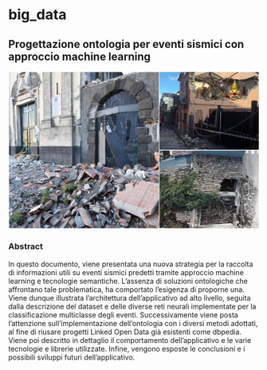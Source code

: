 # big_data

## Progettazione ontologia per eventi sismici con approccio machine learning
<img src="documentazione/img.jpg">

### Abstract

In questo documento, viene presentata una nuova strategia per la raccolta di informazioni utili su eventi sismici predetti tramite approccio machine learning e tecnologie semantiche. L’assenza di soluzioni ontologiche che affrontano tale problematica, ha comportato l’esigenza di proporne una. Viene dunque illustrata l’architettura dell’applicativo ad alto livello, seguita dalla descrizione del dataset e delle diverse reti neurali implementate per la classificazione multiclasse degli eventi. Successivamente viene posta l’attenzione sull’implementazione dell’ontologia con i diversi metodi adottati, al fine di riusare progetti Linked Open Data già esistenti come dbpedia. Viene poi descritto in dettaglio il comportamento dell’applicativo e le varie tecnologie e librerie utilizzate. Infine, vengono esposte le conclusioni e i possibili sviluppi futuri dell’applicativo.
